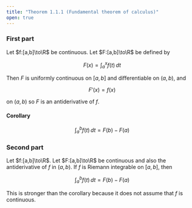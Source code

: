 ```yaml
---
title: "Theorem 1.1.1 (Fundamental theorem of calculus)"
open: true
---
```


### First part

Let $f:[a,b]\to\R$ be continuous. Let $F:[a,b]\to\R$ be defined by

$$
F(x)=\int_a^xf(t)\,dt
$$

Then $F$ is uniformly continuous on $[a,b]$ and differentiable on
$(a,b)$, and

$$
F'(x)=f(x)
$$

on $(a,b)$ so $F$ is an antiderivative of $f$.

#### Corollary

$$
\int_a^bf(t)\,dt=F(b)-F(a)
$$

### Second part

Let $f:[a,b]\to\R$. Let $F:[a,b]\to\R$ be continuous and also the
antiderivative of $f$ in $(a,b)$. If $f$ is Riemann integrable on
$[a,b]$, then

$$
\int_a^bf(t)\,dt=F(b)-F(a)
$$

This is stronger than the corollary because it does not assume that
$f$ is continuous.
